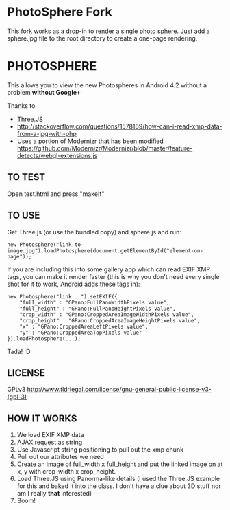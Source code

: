 # PhotoSphere Fork

This fork works as a drop-in to render a single photo sphere. Just add a sphere.jpg file to the root directory to create a one-page rendering.

# PHOTOSPHERE

This allows you to view the new Photospheres in Android 4.2 without a problem **without Google+**

Thanks to

* Three.JS
* http://stackoverflow.com/questions/1578169/how-can-i-read-xmp-data-from-a-jpg-with-php
* Uses a portion of Modernizr that has been modified https://github.com/Modernizr/Modernizr/blob/master/feature-detects/webgl-extensions.js

## TO TEST

Open test.html and press "makeIt"

## TO USE

Get Three.js (or use the bundled copy) and sphere.js and run:

	new Photosphere("link-to-image.jpg").loadPhotosphere(document.getElementById("element-on-page"));

If you are including this into some gallery app which can read EXIF XMP tags, you can make it render faster (this is why you don't need every single shot for it to work, Android adds these tags in):

	new Photosphere("link...").setEXIF({
		"full_width" : "GPano:FullPanoWidthPixels value",
		"full_height" : "GPano:FullPanoHeightPixels value",
		"crop_width" : "GPano:CroppedAreaImageWidthPixels value",
		"crop_height" : "GPano:CroppedAreaImageHeightPixels value",
		"x" : "GPano:CroppedAreaLeftPixels value",
		"y" : "GPano:CroppedAreaTopPixels value"
	}).loadPhotosphere(...);

Tada! :D

## LICENSE

GPLv3 http://www.tldrlegal.com/license/gnu-general-public-license-v3-(gpl-3)

## HOW IT WORKS

1. We load EXIF XMP data
  1. AJAX request as string
  2. Use Javascript string positioning to pull out the xmp chunk
  3. Pull out our attributes we need
2. Create an image of full_width x full_height and put the linked image on at x, y with crop_width x crop_height.
3. Load Three.JS using Panorma-like details (I used the Three.JS example for this and baked it into the class. I don't have a clue about 3D stuff nor am I really **that** interested)
4. Boom!
